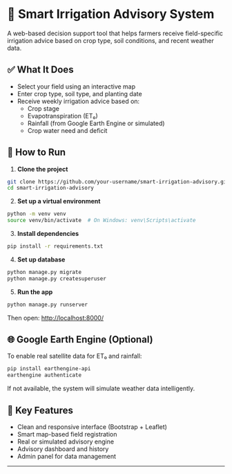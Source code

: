# 🌾 Smart Irrigation Advisory System

A web-based decision support tool that helps farmers receive field-specific irrigation advice based on crop type, soil conditions, and recent weather data.

## ✅ What It Does

- Select your field using an interactive map
- Enter crop type, soil type, and planting date
- Receive weekly irrigation advice based on:
  - Crop stage
  - Evapotranspiration (ET₀)
  - Rainfall (from Google Earth Engine or simulated)
  - Crop water need and deficit

## 🚀 How to Run

1. **Clone the project**

```bash
git clone https://github.com/your-username/smart-irrigation-advisory.git
cd smart-irrigation-advisory
```

2. **Set up a virtual environment**

```bash
python -m venv venv
source venv/bin/activate  # On Windows: venv\Scripts\activate
```

3. **Install dependencies**

```bash
pip install -r requirements.txt
```

4. **Set up database**

```bash
python manage.py migrate
python manage.py createsuperuser
```

5. **Run the app**

```bash
python manage.py runserver
```

Then open: [http://localhost:8000/](http://localhost:8000/)

## 🌐 Google Earth Engine (Optional)

To enable real satellite data for ET₀ and rainfall:

```bash
pip install earthengine-api
earthengine authenticate
```

If not available, the system will simulate weather data intelligently.

## 📁 Key Features

- Clean and responsive interface (Bootstrap + Leaflet)
- Smart map-based field registration
- Real or simulated advisory engine
- Advisory dashboard and history
- Admin panel for data management

---
